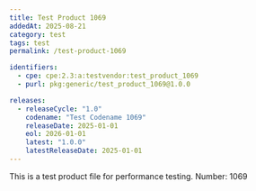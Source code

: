 ```yaml
---
title: Test Product 1069
addedAt: 2025-08-21
category: test
tags: test
permalink: /test-product-1069

identifiers:
  - cpe: cpe:2.3:a:testvendor:test_product_1069
  - purl: pkg:generic/test_product_1069@1.0.0

releases:
  - releaseCycle: "1.0"
    codename: "Test Codename 1069"
    releaseDate: 2025-01-01
    eol: 2026-01-01
    latest: "1.0.0"
    latestReleaseDate: 2025-01-01
---
```


This is a test product file for performance testing. Number: 1069

